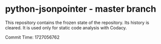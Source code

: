 # python-jsonpointer - master branch

This repository contains the frozen state of the repository.
Its history is cleared. It is used only for static code
analysis with Codacy.

Commit Time: 1727056762